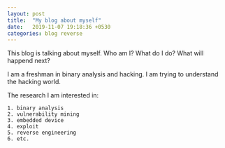 ```yaml
---
layout: post
title:  "My blog about myself"
date:   2019-11-07 19:18:36 +0530
categories: blog reverse
---
```

This blog is talking about myself. Who am I? What do I do? What will happend next?

I am a freshman in binary analysis and hacking. I am trying to understand the hacking world. 

The research I am interested in:
```
1. binary analysis
2. vulnerability mining
3. embedded device
4. exploit
5. reverse engineering
6. etc.
```
